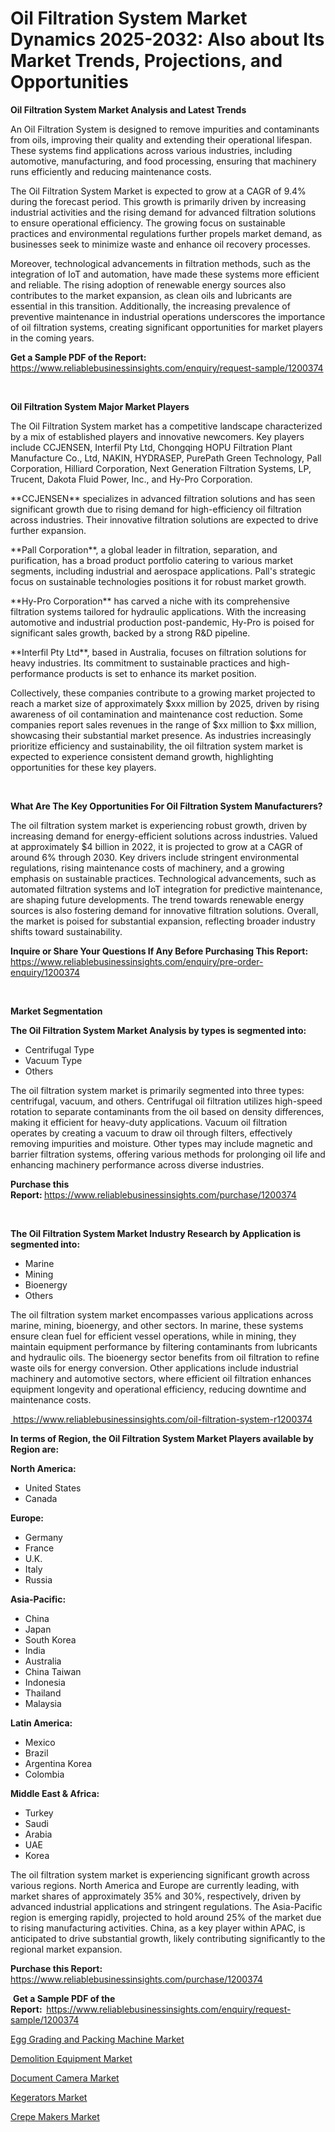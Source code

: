 <p><h1>Oil Filtration System Market Dynamics 2025-2032: Also about Its Market Trends, Projections, and Opportunities</h1></p><p><strong>Oil Filtration System Market Analysis and Latest Trends</strong></p>
<p><p>An Oil Filtration System is designed to remove impurities and contaminants from oils, improving their quality and extending their operational lifespan. These systems find applications across various industries, including automotive, manufacturing, and food processing, ensuring that machinery runs efficiently and reducing maintenance costs.</p><p>The Oil Filtration System Market is expected to grow at a CAGR of 9.4% during the forecast period. This growth is primarily driven by increasing industrial activities and the rising demand for advanced filtration solutions to ensure operational efficiency. The growing focus on sustainable practices and environmental regulations further propels market demand, as businesses seek to minimize waste and enhance oil recovery processes. </p><p>Moreover, technological advancements in filtration methods, such as the integration of IoT and automation, have made these systems more efficient and reliable. The rising adoption of renewable energy sources also contributes to the market expansion, as clean oils and lubricants are essential in this transition. Additionally, the increasing prevalence of preventive maintenance in industrial operations underscores the importance of oil filtration systems, creating significant opportunities for market players in the coming years.</p></p>
<p><strong>Get a Sample PDF of the Report:&nbsp;</strong> <a href="https://www.reliablebusinessinsights.com/enquiry/request-sample/1200374?utm_campaign=60&utm_medium=2&utm_source=Github&utm_content=ia&utm_term=17022025&utm_id=oil-filtration-system">https://www.reliablebusinessinsights.com/enquiry/request-sample/1200374</a></p>
<p>&nbsp;</p>
<p><strong>Oil Filtration System Major Market Players</strong></p>
<p><p>The Oil Filtration System market has a competitive landscape characterized by a mix of established players and innovative newcomers. Key players include CCJENSEN, Interfil Pty Ltd, Chongqing HOPU Filtration Plant Manufacture Co., Ltd, NAKIN, HYDRASEP, PurePath Green Technology, Pall Corporation, Hilliard Corporation, Next Generation Filtration Systems, LP, Trucent, Dakota Fluid Power, Inc., and Hy-Pro Corporation.</p><p>**CCJENSEN** specializes in advanced filtration solutions and has seen significant growth due to rising demand for high-efficiency oil filtration across industries. Their innovative filtration solutions are expected to drive further expansion.</p><p>**Pall Corporation**, a global leader in filtration, separation, and purification, has a broad product portfolio catering to various market segments, including industrial and aerospace applications. Pall's strategic focus on sustainable technologies positions it for robust market growth.</p><p>**Hy-Pro Corporation** has carved a niche with its comprehensive filtration systems tailored for hydraulic applications. With the increasing automotive and industrial production post-pandemic, Hy-Pro is poised for significant sales growth, backed by a strong R&D pipeline.</p><p>**Interfil Pty Ltd**, based in Australia, focuses on filtration solutions for heavy industries. Its commitment to sustainable practices and high-performance products is set to enhance its market position.</p><p>Collectively, these companies contribute to a growing market projected to reach a market size of approximately $xxx million by 2025, driven by rising awareness of oil contamination and maintenance cost reduction. Some companies report sales revenues in the range of $xx million to $xx million, showcasing their substantial market presence. As industries increasingly prioritize efficiency and sustainability, the oil filtration system market is expected to experience consistent demand growth, highlighting opportunities for these key players.</p></p>
<p>&nbsp;</p>
<p><strong>What Are The Key Opportunities For Oil Filtration System Manufacturers?</strong></p>
<p><p>The oil filtration system market is experiencing robust growth, driven by increasing demand for energy-efficient solutions across industries. Valued at approximately $4 billion in 2022, it is projected to grow at a CAGR of around 6% through 2030. Key drivers include stringent environmental regulations, rising maintenance costs of machinery, and a growing emphasis on sustainable practices. Technological advancements, such as automated filtration systems and IoT integration for predictive maintenance, are shaping future developments. The trend towards renewable energy sources is also fostering demand for innovative filtration solutions. Overall, the market is poised for substantial expansion, reflecting broader industry shifts toward sustainability.</p></p>
<p><strong>Inquire or Share Your Questions If Any Before Purchasing This Report:</strong> <a href="https://www.reliablebusinessinsights.com/enquiry/pre-order-enquiry/1200374?utm_campaign=60&utm_medium=2&utm_source=Github&utm_content=ia&utm_term=17022025&utm_id=oil-filtration-system">https://www.reliablebusinessinsights.com/enquiry/pre-order-enquiry/1200374</a></p>
<p>&nbsp;</p>
<p><strong>Market Segmentation</strong></p>
<p><strong>The Oil Filtration System Market Analysis by types is segmented into:</strong></p>
<p><ul><li>Centrifugal Type</li><li>Vacuum Type</li><li>Others</li></ul></p>
<p><p>The oil filtration system market is primarily segmented into three types: centrifugal, vacuum, and others. Centrifugal oil filtration utilizes high-speed rotation to separate contaminants from the oil based on density differences, making it efficient for heavy-duty applications. Vacuum oil filtration operates by creating a vacuum to draw oil through filters, effectively removing impurities and moisture. Other types may include magnetic and barrier filtration systems, offering various methods for prolonging oil life and enhancing machinery performance across diverse industries.</p></p>
<p><strong>Purchase this Report:&nbsp;</strong><a href="https://www.reliablebusinessinsights.com/purchase/1200374?utm_campaign=60&utm_medium=2&utm_source=Github&utm_content=ia&utm_term=17022025&utm_id=oil-filtration-system">https://www.reliablebusinessinsights.com/purchase/1200374</a></p>
<p>&nbsp;</p>
<p><strong>The Oil Filtration System Market Industry Research by Application is segmented into:</strong></p>
<p><ul><li>Marine</li><li>Mining</li><li>Bioenergy</li><li>Others</li></ul></p>
<p><p>The oil filtration system market encompasses various applications across marine, mining, bioenergy, and other sectors. In marine, these systems ensure clean fuel for efficient vessel operations, while in mining, they maintain equipment performance by filtering contaminants from lubricants and hydraulic oils. The bioenergy sector benefits from oil filtration to refine waste oils for energy conversion. Other applications include industrial machinery and automotive sectors, where efficient oil filtration enhances equipment longevity and operational efficiency, reducing downtime and maintenance costs.</p></p>
<p><a href="https://www.reliablebusinessinsights.com/oil-filtration-system-r1200374?utm_campaign=60&utm_medium=2&utm_source=Github&utm_content=ia&utm_term=17022025&utm_id=oil-filtration-system">&nbsp;https://www.reliablebusinessinsights.com/oil-filtration-system-r1200374</a></p>
<p><strong>In terms of Region, the Oil Filtration System Market Players available by Region are:</strong></p>
<p>
    <p> <strong> North America: </strong>
        <ul>
            <li>United States</li>
            <li>Canada</li>
        </ul>
        </p> 
    <p> <strong> Europe: </strong>
        <ul>
            <li>Germany</li>
            <li>France</li>
            <li>U.K.</li>
            <li>Italy</li>
            <li>Russia</li>
        </ul>
        </p> 
    <p> <strong> Asia-Pacific: </strong>
        <ul>
            <li>China</li>
            <li>Japan</li>
            <li>South Korea</li>
            <li>India</li>
            <li>Australia</li>
            <li>China Taiwan</li>
            <li>Indonesia</li>
            <li>Thailand</li>
            <li>Malaysia</li>
        </ul>
        </p> 
    <p> <strong> Latin America: </strong>
        <ul>
            <li>Mexico</li>
            <li>Brazil</li>
            <li>Argentina Korea</li>
            <li>Colombia</li>
        </ul>
        </p> 
    <p> <strong> Middle East & Africa: </strong>
        <ul>
            <li>Turkey</li>
            <li>Saudi</li>
            <li>Arabia</li>
            <li>UAE</li>
            <li>Korea</li>
        </ul>
    </p>
    </p>
<p><p>The oil filtration system market is experiencing significant growth across various regions. North America and Europe are currently leading, with market shares of approximately 35% and 30%, respectively, driven by advanced industrial applications and stringent regulations. The Asia-Pacific region is emerging rapidly, projected to hold around 25% of the market due to rising manufacturing activities. China, as a key player within APAC, is anticipated to drive substantial growth, likely contributing significantly to the regional market expansion.</p></p>
<p><strong>Purchase this Report: </strong><a href="https://www.reliablebusinessinsights.com/purchase/1200374?utm_campaign=60&utm_medium=2&utm_source=Github&utm_content=ia&utm_term=17022025&utm_id=oil-filtration-system">https://www.reliablebusinessinsights.com/purchase/1200374</a></p>
<p>&nbsp;<strong>Get a Sample PDF of the Report:&nbsp;&nbsp;</strong><a href="https://www.reliablebusinessinsights.com/enquiry/request-sample/1200374?utm_campaign=60&utm_medium=2&utm_source=Github&utm_content=ia&utm_term=17022025&utm_id=oil-filtration-system">https://www.reliablebusinessinsights.com/enquiry/request-sample/1200374</a></p>
<p><strong></strong></p>
<p><p><a href="https://github.com/theriiawande/Market-Research-Report-List-1/blob/main/egg-grading-and-packing-machine-market.md?utm_campaign=60&utm_medium=2&utm_source=Github&utm_content=ia&utm_term=17022025&utm_id=oil-filtration-system">Egg Grading and Packing Machine Market</a></p><p><a href="https://github.com/djarixneoza/Market-Research-Report-List-1/blob/main/demolition-equipment-market.md?utm_campaign=60&utm_medium=2&utm_source=Github&utm_content=ia&utm_term=17022025&utm_id=oil-filtration-system">Demolition Equipment Market</a></p><p><a href="https://github.com/dushornerfe/Market-Research-Report-List-1/blob/main/document-camera-market.md?utm_campaign=60&utm_medium=2&utm_source=Github&utm_content=ia&utm_term=17022025&utm_id=oil-filtration-system">Document Camera Market</a></p><p><a href="https://github.com/akermigarib/Market-Research-Report-List-1/blob/main/kegerators-market.md?utm_campaign=60&utm_medium=2&utm_source=Github&utm_content=ia&utm_term=17022025&utm_id=oil-filtration-system">Kegerators Market</a></p><p><a href="https://github.com/jandedaboy1/Market-Research-Report-List-1/blob/main/crepe-makers-market.md?utm_campaign=60&utm_medium=2&utm_source=Github&utm_content=ia&utm_term=17022025&utm_id=oil-filtration-system">Crepe Makers Market</a></p></p>